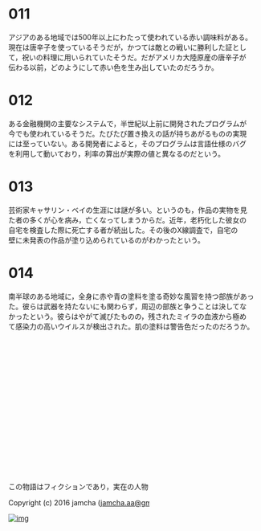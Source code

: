 # 011

アジアのある地域では500年以上にわたって使われている赤い調味料がある。  
現在は唐辛子を使っているそうだが，かつては敵との戦いに勝利した証とし  
て，祝いの料理に用いられていたそうだ。だがアメリカ大陸原産の唐辛子が  
伝わる以前，どのようにして赤い色を生み出していたのだろうか。  

# 012

ある金融機関の主要なシステムで，半世紀以上前に開発されたプログラムが  
今でも使われているそうだ。たびたび置き換えの話が持ちあがるものの実現  
には至っていない。ある開発者によると，そのプログラムは言語仕様のバグ  
を利用して動いており，利率の算出が実際の値と異なるのだという。  

# 013

芸術家キャサリン・ベイの生涯には謎が多い。というのも，作品の実物を見  
た者の多くが心を病み，亡くなってしまうからだ。近年，老朽化した彼女の  
自宅を検査した際に死亡する者が続出した。その後のX線調査で，自宅の  
壁に未発表の作品が塗り込められているのがわかったという。  

# 014

南半球のある地域に，全身に赤や青の塗料を塗る奇妙な風習を持つ部族があっ  
た。彼らは武器を持たないにも関わらず，周辺の部族と争うことは決してな  
かったという。彼らはやがて滅びたものの，残されたミイラの血液から極め  
て感染力の高いウイルスが検出された。肌の塗料は警告色だったのだろうか。  

# 015

第二次大戦後の混乱期，日本からカリブ諸国への移民が行われた際に，日本  
へやってくる人々もいたそうだ。仕事のない彼らは，やがて故郷で親しんで  
いたサツマイモをもとに，焼き芋屋になったという。それが原因かは定かで  
はないが，「石焼き芋」のかけ声はカリブ音楽そっくりなのだそうだ。  

<br>  

[目次](https://github.com/jamcha-aa/Lore)  

<br>  
<br>

この物語はフィクションであり，実在の人物・団体とは一切関係ありません。  

Copyright (c) 2016 jamcha (jamcha.aa@gmail.com).  

[![img](http://i.creativecommons.org/l/by-nc-sa/4.0/88x31.png)](http://creativecommons.org/licenses/by-nc-sa/4.0/deed)
